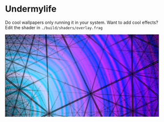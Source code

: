 # Undermylife

Do cool wallpapers only running it in your system.
Want to add cool effects? Edit the shader in `./build/shaders/overlay.frag`

![image](./image.png?raw=true)

